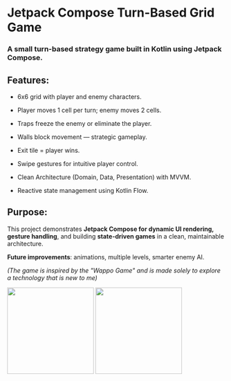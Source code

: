 # Jetpack Compose Turn-Based Grid Game

### A small turn-based strategy game built in **Kotlin** using **Jetpack Compose**.

## **Features:**

* 6x6 grid with player and enemy characters.

* Player moves 1 cell per turn; enemy moves 2 cells.

* Traps freeze the enemy or eliminate the player.

* Walls block movement — strategic gameplay.

* Exit tile = player wins.

* Swipe gestures for intuitive player control.

* Clean Architecture (Domain, Data, Presentation) with MVVM.

* Reactive state management using Kotlin Flow.

## **Purpose:**
This project demonstrates **Jetpack Compose for dynamic UI rendering, gesture handling**, and building **state-driven games** in a clean, maintainable architecture.

**Future improvements**: animations, multiple levels, smarter enemy AI.

*(The game is inspired by the "Wappo Game" and is made solely to explore a technology that is new to me)*

<img src="https://github.com/CNJerry-IvanovVyacheslav/Wappo_game/blob/master/photo_2025-09-17_12-29-48.jpg" width="200">    <img src="https://github.com/CNJerry-IvanovVyacheslav/Wappo_game/blob/master/photo_2025-09-17_12-29-48%20(2).jpg" width="200">
